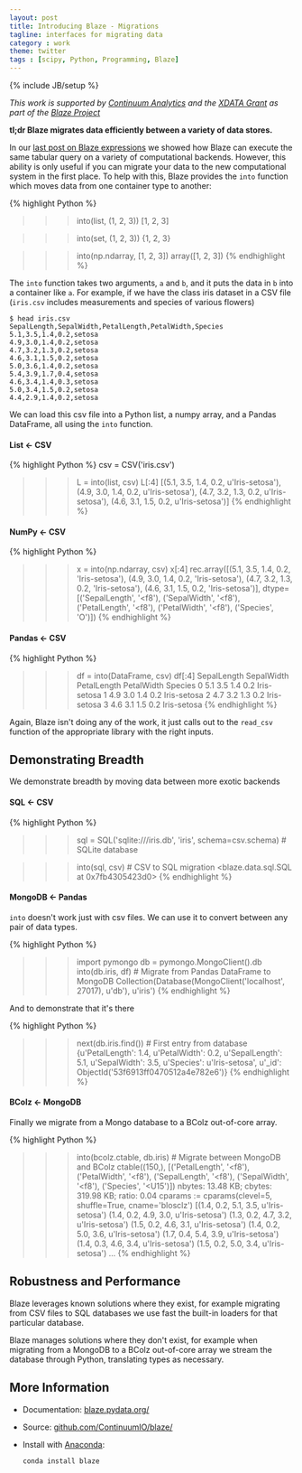 ```yaml
---
layout: post
title: Introducing Blaze - Migrations
tagline: interfaces for migrating data
category : work
theme: twitter
tags : [scipy, Python, Programming, Blaze]
---
```

{% include JB/setup %}

*This work is supported by [Continuum Analytics](http://continuum.io)
and the [XDATA Grant](http://www.darpa.mil/program/XDATA)
as part of the [Blaze Project](http://blaze.pydata.org)*

**tl;dr Blaze migrates data efficiently between a variety of data stores.**

In our [last post on Blaze expressions](./foo) we showed how Blaze can execute
the same tabular query on a variety of computational backends.  However, this
ability is only useful if you can migrate your data to the new computational
system in the first place.  To help with this, Blaze provides the `into`
function which moves data from one container type to another:

{% highlight Python %}
>>> into(list, (1, 2, 3))
[1, 2, 3]

>>> into(set, (1, 2, 3))
{1, 2, 3}

>>> into(np.ndarray, [1, 2, 3])
array([1, 2, 3])
{% endhighlight %}

The `into` function takes two arguments, `a` and `b`, and it puts the data in
`b` into a container like `a`.  For example, if we have the class iris dataset
in a CSV file (`iris.csv` includes measurements and species of various flowers)


    $ head iris.csv
    SepalLength,SepalWidth,PetalLength,PetalWidth,Species
    5.1,3.5,1.4,0.2,setosa
    4.9,3.0,1.4,0.2,setosa
    4.7,3.2,1.3,0.2,setosa
    4.6,3.1,1.5,0.2,setosa
    5.0,3.6,1.4,0.2,setosa
    5.4,3.9,1.7,0.4,setosa
    4.6,3.4,1.4,0.3,setosa
    5.0,3.4,1.5,0.2,setosa
    4.4,2.9,1.4,0.2,setosa


We can load this csv file into a Python list, a numpy array, and a Pandas
DataFrame, all using the `into` function.

#### List $\leftarrow$ CSV
{% highlight Python %}
csv = CSV('iris.csv')
>>> L = into(list, csv)
>>> L[:4]
[(5.1, 3.5, 1.4, 0.2, u'Iris-setosa'),
 (4.9, 3.0, 1.4, 0.2, u'Iris-setosa'),
 (4.7, 3.2, 1.3, 0.2, u'Iris-setosa'),
 (4.6, 3.1, 1.5, 0.2, u'Iris-setosa')]
{% endhighlight %}

#### NumPy $\leftarrow$ CSV
{% highlight Python %}
>>> x = into(np.ndarray, csv)
>>> x[:4]
rec.array([(5.1, 3.5, 1.4, 0.2, 'Iris-setosa'),
           (4.9, 3.0, 1.4, 0.2, 'Iris-setosa'),
           (4.7, 3.2, 1.3, 0.2, 'Iris-setosa'),
           (4.6, 3.1, 1.5, 0.2, 'Iris-setosa')],
           dtype=[('SepalLength', '<f8'), ('SepalWidth', '<f8'),
           ('PetalLength', '<f8'), ('PetalWidth', '<f8'), ('Species', 'O')])
{% endhighlight %}

#### Pandas $\leftarrow$ CSV
{% highlight Python %}
>>> df = into(DataFrame, csv)
>>> df[:4]
     SepalLength  SepalWidth  PetalLength  PetalWidth         Species
     0            5.1         3.5          1.4         0.2     Iris-setosa
     1            4.9         3.0          1.4         0.2     Iris-setosa
     2            4.7         3.2          1.3         0.2     Iris-setosa
     3            4.6         3.1          1.5         0.2     Iris-setosa
{% endhighlight %}

Again, Blaze isn't doing any of the work, it just calls out to the
`read_csv` function of the appropriate library with the right inputs.


## Demonstrating Breadth

We demonstrate breadth by moving data between more exotic backends


#### SQL $\leftarrow$ CSV

{% highlight Python %}
>>> sql = SQL('sqlite:///iris.db', 'iris', schema=csv.schema)  # SQLite database

>>> into(sql, csv)                  # CSV to SQL migration
<blaze.data.sql.SQL at 0x7fb4305423d0>
{% endhighlight %}


#### MongoDB $\leftarrow$ Pandas
`into` doesn't work just with csv files.  We can use it to convert between any
pair of data types.

{% highlight Python %}
>>> import pymongo
>>> db = pymongo.MongoClient().db
>>> into(db.iris, df)               # Migrate from Pandas DataFrame to MongoDB
Collection(Database(MongoClient('localhost', 27017), u'db'), u'iris')
{% endhighlight %}

And to demonstrate that it's there

{% highlight Python %}
>>> next(db.iris.find())  # First entry from database
{u'PetalLength': 1.4,
 u'PetalWidth': 0.2,
 u'SepalLength': 5.1,
 u'SepalWidth': 3.5,
 u'Species': u'Iris-setosa',
 u'_id': ObjectId('53f6913ff0470512a4e782e6')}
{% endhighlight %}


#### BColz $\leftarrow$ MongoDB

Finally we migrate from a Mongo database to a BColz out-of-core array.

{% highlight Python %}
>>> into(bcolz.ctable, db.iris) # Migrate between MongoDB and BColz
ctable((150,), [('PetalLength', '<f8'), ('PetalWidth', '<f8'), ('SepalLength',
'<f8'), ('SepalWidth', '<f8'), ('Species', '<U15')])
  nbytes: 13.48 KB; cbytes: 319.98 KB; ratio: 0.04
    cparams := cparams(clevel=5, shuffle=True, cname='blosclz')
    [(1.4, 0.2, 5.1, 3.5, u'Iris-setosa') (1.4, 0.2, 4.9, 3.0, u'Iris-setosa')
     (1.3, 0.2, 4.7, 3.2, u'Iris-setosa') (1.5, 0.2, 4.6, 3.1, u'Iris-setosa')
     (1.4, 0.2, 5.0, 3.6, u'Iris-setosa') (1.7, 0.4, 5.4, 3.9, u'Iris-setosa')
     (1.4, 0.3, 4.6, 3.4, u'Iris-setosa') (1.5, 0.2, 5.0, 3.4, u'Iris-setosa')
     ...
{% endhighlight %}


## Robustness and Performance

Blaze leverages known solutions where they exist, for example migrating from
CSV files to SQL databases we use fast the built-in loaders for that particular
database.

Blaze manages solutions where they don't exist, for example when migrating from
a MongoDB to a BColz out-of-core array we stream the database through Python,
translating types as necessary.

More Information
----------------

*   Documentation: [blaze.pydata.org/](http://blaze.pydata.org/)
*   Source: [github.com/ContinuumIO/blaze/](http://github.com/ContinuumIO/blaze/)
*   Install with [Anaconda](https://store.continuum.io/cshop/anaconda/):

        conda install blaze
